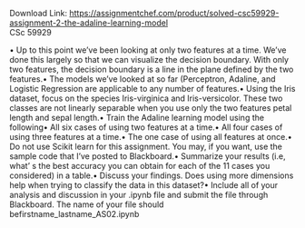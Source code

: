 Download Link: https://assignmentchef.com/product/solved-csc59929-assignment-2-the-adaline-learning-model
<br>
CSc 59929

• Up to this point we’ve been looking at only two features at a time. We’ve done this largely so that we can visualize the decision boundary. With only two features, the decision boundary is a line in the plane defined by the two features.• The models we’ve looked at so far (Perceptron, Adaline, and Logistic Regression are applicable to any number of features.• Using the Iris dataset, focus on the species Iris-virginica and Iris-versicolor. These two classes are not linearly separable when you use only the two features petal length and sepal length.• Train the Adaline learning model using the following• All six cases of using two features at a time.• All four cases of using three features at a time.• The one case of using all features at once.• Do not use Scikit learn for this assignment. You may, if you want, use the sample code that I’ve posted to Blackboard.• Summarize your results (i.e, what’ s the best accuracy you can obtain for each of the 11 cases you considered) in a table.• Discuss your findings. Does using more dimensions help when trying to classify the data in this dataset?• Include all of your analysis and discussion in your .ipynb file and submit the file through Blackboard. The name of your file should befirstname_lastname_AS02.ipynb